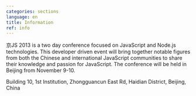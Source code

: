 ```yaml
---
categories: sections
language: en
title: Information
ref: info
---
```


京JS 2013 is a two day conference focused on JavaScript and Node.js technologies. This developer driven event will bring together notable figures from both the Chinese and international JavaScript communities to share their knowledge and passion for JavaScript. The conference will be held in Beijing from November 9-10.

<p class='address'>Building 10, 1st Institution, Zhongguancun East Rd, Haidian District, Beijing, China</p>

